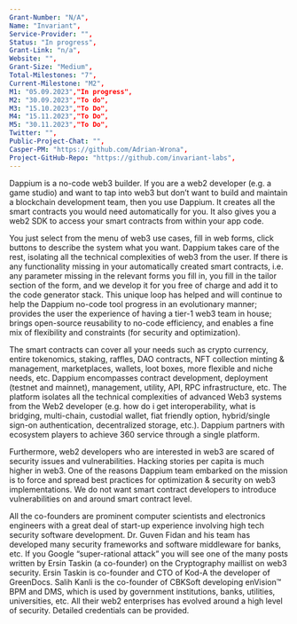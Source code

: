 ```yaml
---
Grant-Number: "N/A",
Name: "Invariant",
Service-Provider: "",
Status: "In progress",
Grant-Link: "n/a",
Website: "",
Grant-Size: "Medium",
Total-Milestones: "7",
Current-Milestone: "M2",
M1: "05.09.2023","In progress",
M2: "30.09.2023","To do",
M3: "15.10.2023","To Do",
M4: "15.11.2023","To Do",
M5: "30.11.2023","To Do",
Twitter: "",
Public-Project-Chat: "",
Casper-PM: "https://github.com/Adrian-Wrona",
Project-GitHub-Repo: "https://github.com/invariant-labs",
---
```

<!--lang:en--> 
Dappium is a no-code web3 builder. If you are a web2 developer (e.g. a game studio) and want to tap into web3 but don’t want to build and maintain a blockchain development team, then you use Dappium. It creates all the smart contracts you would need automatically for you. It also gives you a web2 SDK to access your smart contracts from within your app code. 

You just select from the menu of web3 use cases, fill in web forms, click buttons to describe the system what you want. Dappium takes care of the rest, isolating all the technical complexities of web3 from the user. If there is any functionality missing in your automatically created smart contracts, i.e. any parameter missing in the relevant forms you fill in, you fill in the tailor section of the form, and we develop it for you free of charge and add it to the code generator stack. This unique loop has helped and will continue to help the Dappium no-code tool progress in an evolutionary manner; provides the user the experience of having a tier-1 web3 team in house; brings open-source reusability to no-code efficiency, and enables a fine mix of flexibility and constraints (for security and optimization). 

The smart contracts can cover all your needs such as crypto currency, entire tokenomics, staking, raffles, DAO contracts, NFT collection minting & management, marketplaces, wallets, loot boxes, more flexible and niche needs, etc. Dappium encompasses contract development, deployment (testnet and mainnet), management, utility, API, RPC infrastructure, etc. The platform isolates all the technical complexities of advanced Web3 systems from the Web2 developer (e.g. how do i get interoperability, what is bridging, multi-chain, custodial wallet, fiat friendly option, hybrid/single sign-on authentication, decentralized storage, etc.). Dappium partners with ecosystem players to achieve 360 service through a single platform. 

Furthermore, web2 developers who are interested in web3 are scared of security issues and vulnerabilities. Hacking stories per capita is much higher in web3. One of the reasons Dappium team embarked on the mission is to force and spread best practices for optimization & security on web3 implementations. We do not want smart contract developers to introduce vulnerabilities on and around smart contract level. 

All the co-founders are prominent computer scientists and electronics engineers with a great deal of start-up experience involving high tech security software development. Dr. Guven Fidan and his team has developed many security frameworks and software middleware for banks, etc. If you Google “super-rational attack” you will see one of the many posts written by Ersin Taskin (a co-founder) on the Cryptography maillist on web3 security. Ersin Taskin is co-founder and CTO of Kod-A the developer of GreenDocs. Salih Kanli is the co-founder of CBKSoft developing enVision™ BPM and DMS, which is used by government institutions, banks, utilities, universities, etc. All their web2 enterprises has evolved around a high level of security. Detailed credentials can be provided.

<!--lang:es--] 
<!--lang:de--] 
<!--lang:fr--] 
<!--lang:pl--] 
<!--lang:uk--] 
[!--lang:*-->  
